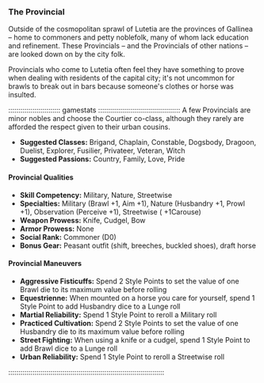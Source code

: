 ### The Provincial 

Outside of the cosmopolitan sprawl of Lutetia are the provinces of
Gallinea – home to commoners and petty noblefolk, many of whom lack
education and refinement. These Provincials – and the Provincials of
other nations – are looked down on by the city folk.

Provincials who come to Lutetia often feel they have something to prove
when dealing with residents of the capital city; it's not uncommon for
brawls to break out in bars because someone's clothes or horse was
insulted.

:::::::::::::::::::::::::: gamestats :::::::::::::::::::::::::::::::::::::::::
A few Provincials are minor nobles and choose the Courtier co-class,
although they rarely are afforded the respect given to their urban
cousins.

- **Suggested Classes:** Brigand, Chaplain, Constable, Dogsbody, Dragoon, Duelist, Explorer, Fusilier, Privateer, Veteran, Witch
- **Suggested Passions:** Country, Family, Love, Pride

#### Provincial Qualities

- **Skill Competency:** Military, Nature, Streetwise
- **Specialties:** Military (Brawl +1, Aim +1), Nature (Husbandry +1, Prowl +1), Observation (Perceive +1), Streetwise ( +1Carouse)
- **Weapon Prowess:** Knife, Cudgel, Bow
- **Armor Prowess:** None
- **Social Rank:** Commoner (D0)
- **Bonus Gear:** Peasant outfit (shift, breeches, buckled shoes), draft horse

#### Provincial Maneuvers
- **Aggressive Fisticuffs:** Spend 2 Style Points to set the value of one Brawl die to its maximum value before rolling
- **Equestrienne:** When mounted on a horse you care for yourself, spend 1 Style Point to add Husbandry dice to a Lunge roll
- **Martial Reliability:** Spend 1 Style Point to reroll a Military roll
- **Practiced Cultivation:** Spend 2 Style Points to set the value of one Husbandry die to its maximum value before rolling
- **Street Fighting:** When using a knife or a cudgel, spend 1 Style Point to add Brawl dice to a Lunge roll
- **Urban Reliability:** Spend 1 Style Point to reroll a Streetwise roll

::::::::::::::::::::::::::::::::::::::::::::::::::::::::::::::::::::::::::::::
